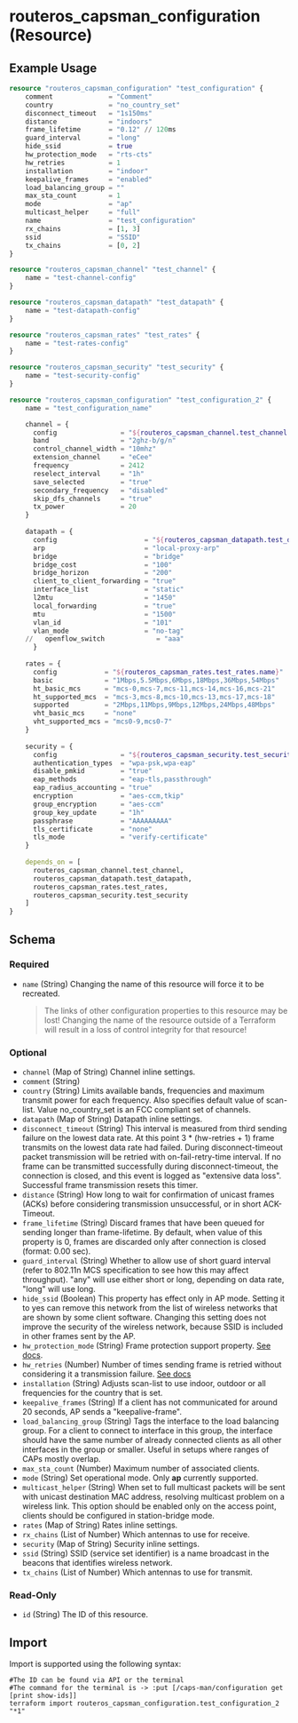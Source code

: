 # routeros_capsman_configuration (Resource)


## Example Usage
```terraform
resource "routeros_capsman_configuration" "test_configuration" {
	comment              = "Comment"
	country              = "no_country_set"
	disconnect_timeout   = "1s150ms"
	distance             = "indoors"
	frame_lifetime       = "0.12" // 120ms
	guard_interval       = "long"
	hide_ssid            = true
	hw_protection_mode   = "rts-cts"
	hw_retries           = 1
	installation         = "indoor"
	keepalive_frames     = "enabled"
	load_balancing_group = ""
	max_sta_count        = 1
	mode                 = "ap"
	multicast_helper     = "full"
	name                 = "test_configuration"
	rx_chains            = [1, 3]
	ssid                 = "SSID"
	tx_chains            = [0, 2]
}

resource "routeros_capsman_channel" "test_channel" {
	name = "test-channel-config"
}

resource "routeros_capsman_datapath" "test_datapath" {
	name = "test-datapath-config"
}

resource "routeros_capsman_rates" "test_rates" {
	name = "test-rates-config"
}

resource "routeros_capsman_security" "test_security" {
	name = "test-security-config"
}

resource "routeros_capsman_configuration" "test_configuration_2" {
	name = "test_configuration_name"

	channel = {
	  config                = "${routeros_capsman_channel.test_channel.name}"
	  band                  = "2ghz-b/g/n"
	  control_channel_width = "10mhz"
	  extension_channel     = "eCee"
	  frequency             = 2412
	  reselect_interval     = "1h"
	  save_selected         = "true"
	  secondary_frequency   = "disabled"
	  skip_dfs_channels     = "true"
	  tx_power              = 20
	}
  
	datapath = {
	  config                      = "${routeros_capsman_datapath.test_datapath.name}"
	  arp                         = "local-proxy-arp"
	  bridge                      = "bridge"
	  bridge_cost                 = "100"
	  bridge_horizon              = "200"
	  client_to_client_forwarding = "true"
	  interface_list              = "static"
	  l2mtu                       = "1450"
	  local_forwarding            = "true"
	  mtu                         = "1500"
	  vlan_id                     = "101"
	  vlan_mode                   = "no-tag"
	//   openflow_switch             = "aaa"
	  }
  
	rates = {
	  config            = "${routeros_capsman_rates.test_rates.name}"
	  basic             = "1Mbps,5.5Mbps,6Mbps,18Mbps,36Mbps,54Mbps"
	  ht_basic_mcs      = "mcs-0,mcs-7,mcs-11,mcs-14,mcs-16,mcs-21"
	  ht_supported_mcs  = "mcs-3,mcs-8,mcs-10,mcs-13,mcs-17,mcs-18"
	  supported         = "2Mbps,11Mbps,9Mbps,12Mbps,24Mbps,48Mbps"
	  vht_basic_mcs     = "none"
	  vht_supported_mcs = "mcs0-9,mcs0-7"
	}
  
	security = {
	  config                = "${routeros_capsman_security.test_security.name}"
	  authentication_types  = "wpa-psk,wpa-eap"
	  disable_pmkid         = "true"
	  eap_methods           = "eap-tls,passthrough"
	  eap_radius_accounting = "true"
	  encryption            = "aes-ccm,tkip"
	  group_encryption      = "aes-ccm"
	  group_key_update      = "1h"
	  passphrase            = "AAAAAAAAA"
	  tls_certificate       = "none"
	  tls_mode              = "verify-certificate"
	}
  
	depends_on = [
	  routeros_capsman_channel.test_channel,
	  routeros_capsman_datapath.test_datapath,
	  routeros_capsman_rates.test_rates,
	  routeros_capsman_security.test_security
	]
}
```

<!-- schema generated by tfplugindocs -->
## Schema

### Required

- `name` (String) Changing the name of this resource will force it to be recreated.
	> The links of other configuration properties to this resource may be lost!
	> Changing the name of the resource outside of a Terraform will result in a loss of control integrity for that resource!

### Optional

- `channel` (Map of String) Channel inline settings.
- `comment` (String)
- `country` (String) Limits available bands, frequencies and maximum transmit power for each frequency. Also specifies default value of scan-list. Value no_country_set is an FCC compliant set of channels.
- `datapath` (Map of String) Datapath inline settings.
- `disconnect_timeout` (String) This interval is measured from third sending failure on the lowest data rate. At this point 3 * (hw-retries + 1) frame transmits on the lowest data rate had failed. During disconnect-timeout packet transmission will be retried with on-fail-retry-time interval. If no frame can be transmitted successfully during disconnect-timeout, the connection is closed, and this event is logged as "extensive data loss". Successful frame transmission resets this timer.
- `distance` (String) How long to wait for confirmation of unicast frames (ACKs) before considering transmission unsuccessful, or in short ACK-Timeout.
- `frame_lifetime` (String) Discard frames that have been queued for sending longer than frame-lifetime. By default, when value of this property is 0, frames are discarded only after connection is closed (format: 0.00 sec).
- `guard_interval` (String) Whether to allow use of short guard interval (refer to 802.11n MCS specification to see how this may affect throughput). "any" will use either short or long, depending on data rate, "long" will use long.
- `hide_ssid` (Boolean) This property has effect only in AP mode. Setting it to yes can remove this network from the list of wireless networks that are shown by some client software. Changing this setting does not improve the security of the wireless network, because SSID is included in other frames sent by the AP.
- `hw_protection_mode` (String) Frame protection support property. [See docs](https://wiki.mikrotik.com/wiki/Manual:Interface/Wireless#Frame_protection_support_(RTS/CTS)).
- `hw_retries` (Number) Number of times sending frame is retried without considering it a transmission failure. [See docs](https://wiki.mikrotik.com/wiki/Manual:Interface/Wireless)
- `installation` (String) Adjusts scan-list to use indoor, outdoor or all frequencies for the country that is set.
- `keepalive_frames` (String) If a client has not communicated for around 20 seconds, AP sends a "keepalive-frame".
- `load_balancing_group` (String) Tags the interface to the load balancing group. For a client to connect to interface in this group, the interface should have the same number of already connected clients as all other interfaces in the group or smaller. Useful in setups where ranges of CAPs mostly overlap.
- `max_sta_count` (Number) Maximum number of associated clients.
- `mode` (String) Set operational mode. Only **ap** currently supported.
- `multicast_helper` (String) When set to full multicast packets will be sent with unicast destination MAC address, resolving multicast problem on a wireless link. This option should be enabled only on the access point, clients should be configured in station-bridge mode.
- `rates` (Map of String) Rates inline settings.
- `rx_chains` (List of Number) Which antennas to use for receive.
- `security` (Map of String) Security inline settings.
- `ssid` (String) SSID (service set identifier) is a name broadcast in the beacons that identifies wireless network.
- `tx_chains` (List of Number) Which antennas to use for transmit.

### Read-Only

- `id` (String) The ID of this resource.

## Import
Import is supported using the following syntax:
```shell
#The ID can be found via API or the terminal
#The command for the terminal is -> :put [/caps-man/configuration get [print show-ids]]
terraform import routeros_capsman_configuration.test_configuration_2 "*1"
```
